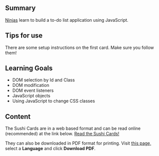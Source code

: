 ## Summary

 [Ninjas](Ninjas.md) learn to build a to-do list
application using JavaScript. 

## Tips for use

There are some setup instructions on the first card. Make sure you
follow them\!

## Learning Goals

  - DOM selection by Id and Class
  - DOM modification
  - DOM event listeners
  - JavaScript objects
  - Using JavaScript to change CSS classes

## Content

The Sushi Cards are in a web based format and can be read online
(recommended) at the link below. [Read the Sushi Cards\! ](https://coderdojo.gitbooks.io/intermediate-javascript-sushi/content/)

They can also be downloaded in PDF format for printing. Visit [this
page,](https://www.gitbook.com/book/coderdojo/intermediate-javascript-sushi/details)
select a <b>Language</b> and click <b>Download PDF</b>.
